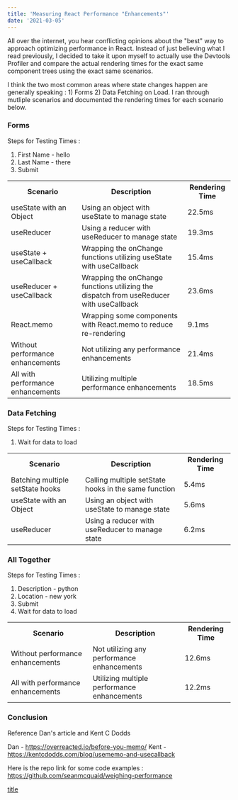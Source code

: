```yaml
---
title: 'Measuring React Performance "Enhancements"'
date: '2021-03-05'
---
```


All over the internet, you hear conflicting opinions about the "best" way to approach optimizing performance in React. Instead of just believing what I read previously, I decided to take it upon myself to actually use the Devtools Profiler and compare the actual rendering times for the exact same component trees using the exact same scenarios.

I think the two most common areas where state changes happen are generally speaking : 1) Forms 2) Data Fetching on Load. I ran through mutliple scenarios and documented the rendering times for each scenario below.

### Forms

Steps for Testing Times :

1. First Name - hello
2. Last Name - there
3. Submit

<table>
  <tr>
    <th>Scenario</th>
    <th>Description</th>
    <th>Rendering Time</th>
  </tr>
  <tr>
    <td>useState with an Object</td>
    <td>Using an object with useState to manage state</td>
    <td>22.5ms</td>
  </tr>
  <tr>
    <td>useReducer</td>
    <td>Using a reducer with useReducer to manage state</td>
    <td>19.3ms</td>
  </tr>
  <tr>
    <td>useState + useCallback</td>
    <td>Wrapping the onChange functions utilizing useState with useCallback</td>
    <td>15.4ms</td>
  </tr>
  <tr>
    <td>useReducer + useCallback</td>
    <td>Wrapping the onChange functions utilizing the dispatch from useReducer with useCallback</td>
    <td>23.6ms</td>
  </tr>
  <tr>
    <td>React.memo</td>
    <td>Wrapping some components with React.memo to reduce re-rendering</td>
    <td>9.1ms</td>
  </tr>
  <tr>
    <td>Without performance enhancements</td>
    <td>Not utilizing any performance enhancements</td>
    <td>21.4ms</td>
  </tr>
  <tr>
    <td>All with performance enhancements</td>
    <td>Utilizing multiple performance enhancements</td>
    <td>18.5ms</td>
  </tr>
</table>

### Data Fetching

Steps for Testing Times :

1. Wait for data to load

<table>
  <tr>
    <th>Scenario</th>
    <th>Description</th>
    <th>Rendering Time</th>
  </tr>
  <tr>
    <td>Batching multiple setState hooks</td>
    <td>Calling multiple setState hooks in the same function</td>
    <td>5.4ms</td>
  </tr>
  <tr>
    <td>useState with an Object</td>
    <td>Using an object with useState to manage state</td>
    <td>5.6ms</td>
  </tr>
  <tr>
    <td>useReducer</td>
    <td>Using a reducer with useReducer to manage state</td>
    <td>6.2ms</td>
  </tr>
</table>

### All Together

Steps for Testing Times :

1. Description - python
2. Location - new york
3. Submit
4. Wait for data to load

<table>
  <tr>
    <th>Scenario</th>
    <th>Description</th>
    <th>Rendering Time</th>
  </tr>
  <tr>
    <td>Without performance enhancements</td>
    <td>Not utilizing any performance enhancements</td>
    <td>12.6ms</td>
  </tr>
  <tr>
    <td>All with performance enhancements</td>
    <td>Utilizing multiple performance enhancements</td>
    <td>12.2ms</td>
  </tr>
</table>

### Conclusion

Reference Dan's article and Kent C Dodds

Dan - https://overreacted.io/before-you-memo/
Kent - https://kentcdodds.com/blog/usememo-and-usecallback

Here is the repo link for some code examples :
https://github.com/seanmcquaid/weighing-performance

[title](https://www.example.com)
